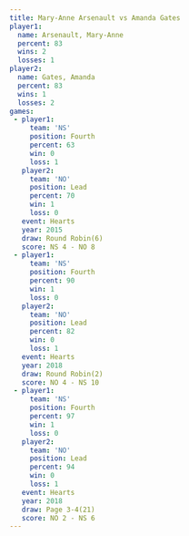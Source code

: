 ```yaml
---
title: Mary-Anne Arsenault vs Amanda Gates
player1:                    
  name: Arsenault, Mary-Anne
  percent: 83               
  wins: 2                   
  losses: 1                 
player2:                    
  name: Gates, Amanda       
  percent: 83               
  wins: 1                   
  losses: 2                 
games:
 - player1:          
     team: 'NS'      
     position: Fourth
     percent: 63     
     win: 0          
     loss: 1         
   player2:        
     team: 'NO'    
     position: Lead
     percent: 70   
     win: 1        
     loss: 0       
   event: Hearts       
   year: 2015          
   draw: Round Robin(6)
   score: NS 4 - NO 8  
 - player1:          
     team: 'NS'      
     position: Fourth
     percent: 90     
     win: 1          
     loss: 0         
   player2:        
     team: 'NO'    
     position: Lead
     percent: 82   
     win: 0        
     loss: 1       
   event: Hearts       
   year: 2018          
   draw: Round Robin(2)
   score: NO 4 - NS 10 
 - player1:          
     team: 'NS'      
     position: Fourth
     percent: 97     
     win: 1          
     loss: 0         
   player2:        
     team: 'NO'    
     position: Lead
     percent: 94   
     win: 0        
     loss: 1       
   event: Hearts     
   year: 2018        
   draw: Page 3-4(21)
   score: NO 2 - NS 6
---
```

